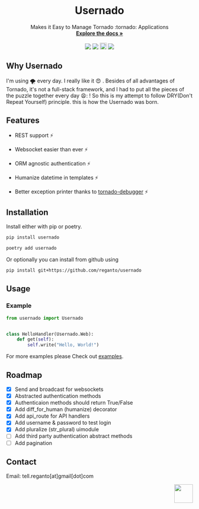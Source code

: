 <a id="top"></a>
<br />

<div align="center">
  <h1>Usernado</h1>
  <p align="center">
    Makes it Easy to Manage Tornado :tornado: Applications
    <br />
    <a href="#"><strong>Explore the docs »</strong></a>
    <br />
    <br />
    <a href="https://github.com/reganto/Usernado/issues"><img src="https://img.shields.io/github/issues/reganto/usernado"></a> <a href="https://github.com/reganto/usernado/blob/master/LICENSE.txt"><img src="https://img.shields.io/github/license/reganto/usernado"></a>  <a href="https://badge.fury.io/py/usernado"><img src="https://badge.fury.io/py/usernado.svg" alt="PyPI version" height="18"></a> <a href="https://pepy.tech/project/usernado"><img src="https://pepy.tech/badge/usernado"/></a>
  </p>
</div>

<!-- Why Userndo  -->

## Why Usernado

I'm using 🌪️ every day. I really like it 😍 . Besides of all advantages of Tornado, it's not a full-stack framework, and I had to put all the pieces of the puzzle together every day 😩: ! So this is my attempt to follow DRY(Don't Repeat Yourself) principle. this is how the Usernado was born.

<!-- Features -->

## Features

- REST support :zap:

- Websocket easier than ever :zap:

- ORM agnostic authentication :zap:

- Humanize datetime in templates :zap:

- Better exception printer thanks to [tornado-debugger](https://github.com/bhch/tornado-debugger) :zap:

<!-- Getting Started -->

## Installation

Install either with pip or poetry.

```bash
pip install usernado
```
```bash
poetry add usernado
```

Or optionally you can install from github using 
```bash 
pip install git+https://github.com/reganto/usernado
```

<!-- USAGE EXAMPLES -->

## Usage

### Example

```python
from usernado import Usernado


class HelloHandler(Usernado.Web):
    def get(self):
        self.write("Hello, World!")
```

For more examples please Check out [examples](https://github.com/reganto/Usernado/tree/master/example).

<!-- ROADMAP -->

## Roadmap

- [x] Send and broadcast for websockets
- [x] Abstracted authentication methods
- [x] Authenticaion methods should return True/False
- [x] Add diff_for_human (humanize) decorator
- [x] Add api_route for API handlers
- [x] Add username & password to test login 
- [x] Add pluralize (str_plural) uimodule
- [ ] Add third party authentication abstract methods
- [ ] Add pagination

<!-- CONTACT -->

## Contact

Email: tell.reganto[at]gmail[dot]com

<p align="right"><a href="#top"><img src="https://raw.githubusercontent.com/DjangoEx/python-engineer-roadmap/main/statics/top.png" width=50 height=50 /></a></p>
